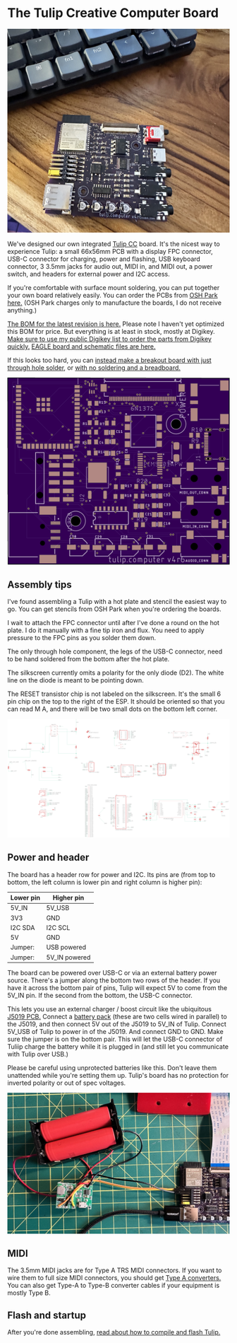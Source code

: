 # The Tulip Creative Computer Board

![Tulip Board](https://raw.githubusercontent.com/bwhitman/tulipcc/main/docs/pics/board.jpg)

We've designed our own integrated [Tulip CC](../README.md) board. It's the nicest way to experience Tulip: a small 66x56mm PCB with a display FPC connector, USB-C connector for charging, power and flashing, USB keyboard connector, 3 3.5mm jacks for audio out, MIDI in, and MIDI out, a power switch, and headers for external power and I2C access. 

If you're comfortable with surface mount soldering, you can put together your own board relatively easily. You can order the PCBs from [OSH Park here.](https://oshpark.com/shared_projects/Xv9QDKgz) (OSH Park charges only to manufacture the boards, I do not receive anything.)

[The BOM for the latest revision is here.](https://github.com/bwhitman/tulipcc/blob/main/docs/pcbs/tulip4_board_v4r6/tulip_board_bom.csv) Please note I haven't yet optimized this BOM for price. But everything is at least in stock, mostly at Digikey. [Make sure to use my public Digikey list to order the parts from Digikey quickly.](https://www.digikey.com/en/mylists/list/90SZQTXF6W) [EAGLE board and schematic files are here.](https://github.com/bwhitman/tulipcc/tree/main/docs/pcbs/tulip4_board_v4r6) 

If this looks too hard, you can [instead make a breakout board with just through hole solder](tulip_breakout.md), or [with no soldering and a breadboard.](tulip_breadboard.md)

![Tulip Board](https://raw.githubusercontent.com/bwhitman/tulipcc/main/docs/pics/board_unpop.png)


## Assembly tips

I've found assembling a Tulip with a hot plate and stencil the easiest way to go. You can get stencils from OSH Park when you're ordering the boards. 

I wait to attach the FPC connector until after I've done a round on the hot plate. I do it manually with a fine tip iron and flux. You need to apply pressure to the FPC pins as you solder them down. 

The only through hole component, the legs of the USB-C connector, need to be hand soldered from the bottom after the hot plate. 

The silkscreen currently omits a polarity for the only diode (D2). The white line on the diode is meant to be pointing down. 

The RESET transistor chip is not labeled on the silkscreen. It's the small 6 pin chip on the top to the right of the ESP. It should be oriented so that you can read M A, and there will be two small dots on the bottom left corner. 

![Schematic](https://raw.githubusercontent.com/bwhitman/tulipcc/main/docs/pcbs/tulip4_board_v4r6/schematic.png)

## Power and header

The board has a header row for power and I2C. Its pins are (from top to bottom, the left column is lower pin and right column is higher pin):

| Lower pin   | Higher pin | 
| ------------| ---------- | 
| 5V_IN | 5V_USB | 
| 3V3 | GND | 
| I2C SDA | I2C SCL |
| 5V | GND |
| Jumper: | USB powered |
| Jumper: | 5V_IN powered |

The board can be powered over USB-C or via an external battery power source. There's a jumper along the bottom two rows of the header. If you have it across the bottom pair of pins, Tulip will expect 5V to come from the 5V_IN pin. If the second from the bottom, the USB-C connector. 

This lets you use an external charger / boost circuit like the ubiquitous [J5019 PCB.](https://www.amazon.com/dp/B08GWTBD3T?th=1) Connect a [battery pack](https://www.amazon.com/dp/B07FRYPYTK?th=1) (these are two cells wired in parallel) to the J5019, and then connect 5V out of the J5019 to 5V_IN of Tulip. Connect 5V_USB of Tulip to power in of the J5019. And connect GND to GND. Make sure the jumper is on the bottom pair. This will let the USB-C connector of Tuliip charge the battery while it is plugged in (and still let you communicate with Tulip over USB.)

Please be careful using unprotected batteries like this. Don't leave them unattended while you're setting them up. Tulip's board has no protection for inverted polarity or out of spec voltages.

![Battery setup](https://raw.githubusercontent.com/bwhitman/tulipcc/main/docs/pics/battery.jpg)

## MIDI

The 3.5mm MIDI jacks are for Type A TRS MIDI connectors. If you want to wire them to full size MIDI connectors, you should get [Type A converters.](https://www.amazon.com/ZAWDIO-Breakout-LittleBits-Female-Electribe/dp/B08WHSP7ZL/) You can also get Type-A to Type-B converter cables if your equipment is mostly Type B. 


## Flash and startup

After you're done assembling, [read about how to compile and flash Tulip.](tulip_flashing.md)
